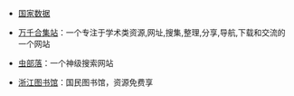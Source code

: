 - [国家数据](http://data.stats.gov.cn/)

- [万千合集站](http://www.hejizhan.com)：一个专注于学术类资源,网址,搜集,整理,分享,导航,下载和交流的一个网站

- [虫部落](http://www.chongbuluo.com/)：一个神级搜索网站

- [浙江图书馆](http://www.zjlib.cn/)：国民图书馆，资源免费享





[]()
[]()
[]()
[]()
[]()
[]()
[]()
[]()
